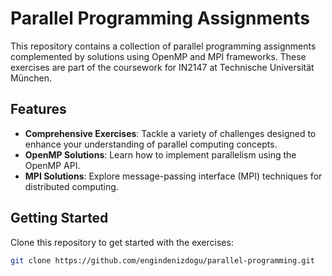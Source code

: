 # Parallel Programming Assignments

This repository contains a collection of parallel programming assignments complemented by solutions using OpenMP and MPI frameworks. These exercises are part of the coursework for IN2147 at Technische Universität München.

## Features

- **Comprehensive Exercises**: Tackle a variety of challenges designed to enhance your understanding of parallel computing concepts.
- **OpenMP Solutions**: Learn how to implement parallelism using the OpenMP API.
- **MPI Solutions**: Explore message-passing interface (MPI) techniques for distributed computing.

## Getting Started

Clone this repository to get started with the exercises:

```bash
git clone https://github.com/engindenizdogu/parallel-programming.git

